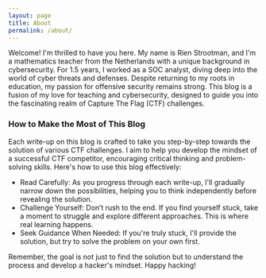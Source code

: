 ```yaml
---
layout: page
title: About
permalink: /about/
---
```


Welcome! I'm thrilled to have you here. My name is Rien Strootman, and I'm a mathematics teacher from the Netherlands with a unique background in cybersecurity. For 1.5 years, I worked as a SOC analyst, diving deep into the world of cyber threats and defenses. Despite returning to my roots in education, my passion for offensive security remains strong. This blog is a fusion of my love for teaching and cybersecurity, designed to guide you into the fascinating realm of Capture The Flag (CTF) challenges.

### How to Make the Most of This Blog
Each write-up on this blog is crafted to take you step-by-step towards the solution of various CTF challenges. I aim to help you develop the mindset of a successful CTF competitor, encouraging critical thinking and problem-solving skills. Here's how to use this blog effectively:

* Read Carefully: As you progress through each write-up, I'll gradually narrow down the possibilities, helping you to think independently before revealing the solution.
* Challenge Yourself: Don’t rush to the end. If you find yourself stuck, take a moment to struggle and explore different approaches. This is where real learning happens.
* Seek Guidance When Needed: If you're truly stuck, I'll provide the solution, but try to solve the problem on your own first.

Remember, the goal is not just to find the solution but to understand the process and develop a hacker's mindset. Happy hacking!
